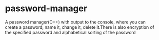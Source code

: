 # password-manager
A password manager(C++) with output to the console, where you can create a password, name it, change it, delete it.There is also encryption of the specified password and alphabetical sorting of the password
